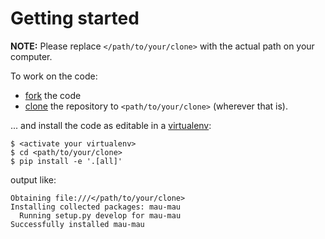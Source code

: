 # Getting started

**NOTE:** Please replace `</path/to/your/clone>` with the actual path on your computer.

To work on the code:

* [fork](https://guides.github.com/activities/forking/) the code 
* [clone](http://rogerdudler.github.io/git-guide/) the repository to `<path/to/your/clone>` (wherever that is).

... and install the code as editable in a [virtualenv](../guide/installation.md#prepare-a-virtualenv):

    $ <activate your virtualenv>
    $ cd <path/to/your/clone>
    $ pip install -e '.[all]'

output like:

    Obtaining file:///</path/to/your/clone>
    Installing collected packages: mau-mau
      Running setup.py develop for mau-mau
    Successfully installed mau-mau
